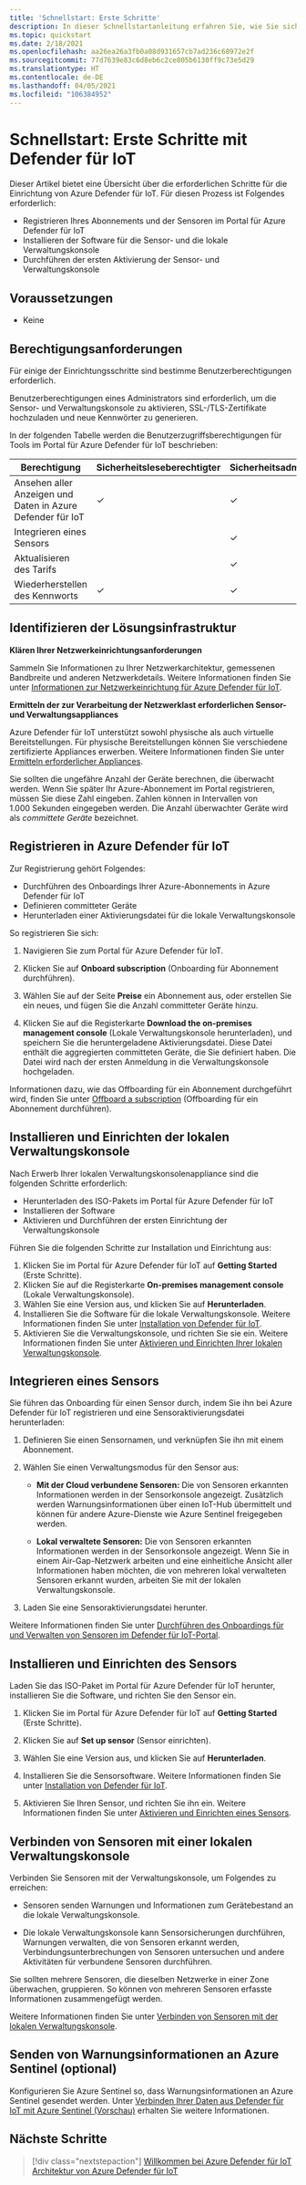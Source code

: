 ```yaml
---
title: 'Schnellstart: Erste Schritte'
description: In dieser Schnellstartanleitung erfahren Sie, wie Sie sich mit dem grundlegenden Workflow für die Bereitstellung von Defender für IoT vertraut machen.
ms.topic: quickstart
ms.date: 2/18/2021
ms.openlocfilehash: aa26ea26a3fb0a08d931657cb7ad236c68972e2f
ms.sourcegitcommit: 77d7639e83c6d8eb6c2ce805b6130ff9c73e5d29
ms.translationtype: HT
ms.contentlocale: de-DE
ms.lasthandoff: 04/05/2021
ms.locfileid: "106384952"
---
```

# <a name="quickstart-get-started-with-defender-for-iot"></a>Schnellstart: Erste Schritte mit Defender für IoT

Dieser Artikel bietet eine Übersicht über die erforderlichen Schritte für die Einrichtung von Azure Defender für IoT. Für diesen Prozess ist Folgendes erforderlich:

- Registrieren Ihres Abonnements und der Sensoren im Portal für Azure Defender für IoT
- Installieren der Software für die Sensor- und die lokale Verwaltungskonsole
- Durchführen der ersten Aktivierung der Sensor- und Verwaltungskonsole

## <a name="prerequisites"></a>Voraussetzungen

- Keine

## <a name="permission-requirements"></a>Berechtigungsanforderungen

Für einige der Einrichtungsschritte sind bestimme Benutzerberechtigungen erforderlich.

Benutzerberechtigungen eines Administrators sind erforderlich, um die Sensor- und Verwaltungskonsole zu aktivieren, SSL-/TLS-Zertifikate hochzuladen und neue Kennwörter zu generieren.

In der folgenden Tabelle werden die Benutzerzugriffsberechtigungen für Tools im Portal für Azure Defender für IoT beschrieben:

| Berechtigung | Sicherheitsleseberechtigter | Sicherheitsadministrator | Abonnementmitwirkender | Abonnementbesitzer |
|--|--|--|--|--|
| Ansehen aller Anzeigen und Daten in Azure Defender für IoT | ✓ | ✓ | ✓ | ✓ |
| Integrieren eines Sensors  |  |  ✓ | ✓ | ✓ |
| Aktualisieren des Tarifs  |  |  ✓ | ✓ | ✓ |
| Wiederherstellen des Kennworts  | ✓  |  ✓ | ✓ | ✓ |

## <a name="identify-the-solution-infrastructure"></a>Identifizieren der Lösungsinfrastruktur

**Klären Ihrer Netzwerkeinrichtungsanforderungen**

Sammeln Sie Informationen zu Ihrer Netzwerkarchitektur, gemessenen Bandbreite und anderen Netzwerkdetails. Weitere Informationen finden Sie unter [Informationen zur Netzwerkeinrichtung für Azure Defender für IoT](how-to-set-up-your-network.md).

**Ermitteln der zur Verarbeitung der Netzwerklast erforderlichen Sensor- und Verwaltungsappliances**

Azure Defender für IoT unterstützt sowohl physische als auch virtuelle Bereitstellungen. Für physische Bereitstellungen können Sie verschiedene zertifizierte Appliances erwerben. Weitere Informationen finden Sie unter [Ermitteln erforderlicher Appliances](how-to-identify-required-appliances.md).

Sie sollten die ungefähre Anzahl der Geräte berechnen, die überwacht werden. Wenn Sie später Ihr Azure-Abonnement im Portal registrieren, müssen Sie diese Zahl eingeben. Zahlen können in Intervallen von 1.000 Sekunden eingegeben werden. Die Anzahl überwachter Geräte wird als *committete Geräte* bezeichnet.

## <a name="register-with-azure-defender-for-iot"></a>Registrieren in Azure Defender für IoT

Zur Registrierung gehört Folgendes:

- Durchführen des Onboardings Ihrer Azure-Abonnements in Azure Defender für IoT
- Definieren committeter Geräte
- Herunterladen einer Aktivierungsdatei für die lokale Verwaltungskonsole

So registrieren Sie sich:

1. Navigieren Sie zum Portal für Azure Defender für IoT.

1. Klicken Sie auf **Onboard subscription** (Onboarding für Abonnement durchführen).

1. Wählen Sie auf der Seite **Preise** ein Abonnement aus, oder erstellen Sie ein neues, und fügen Sie die Anzahl committeter Geräte hinzu.

1. Klicken Sie auf die Registerkarte **Download the on-premises management console** (Lokale Verwaltungskonsole herunterladen), und speichern Sie die heruntergeladene Aktivierungsdatei. Diese Datei enthält die aggregierten committeten Geräte, die Sie definiert haben. Die Datei wird nach der ersten Anmeldung in die Verwaltungskonsole hochgeladen.

Informationen dazu, wie das Offboarding für ein Abonnement durchgeführt wird, finden Sie unter [Offboard a subscription](how-to-manage-subscriptions.md#offboard-a-subscription) (Offboarding für ein Abonnement durchführen).

## <a name="install-and-set-up-the-on-premises-management-console"></a>Installieren und Einrichten der lokalen Verwaltungskonsole

Nach Erwerb Ihrer lokalen Verwaltungskonsolenappliance sind die folgenden Schritte erforderlich:

- Herunterladen des ISO-Pakets im Portal für Azure Defender für IoT
- Installieren der Software
- Aktivieren und Durchführen der ersten Einrichtung der Verwaltungskonsole

Führen Sie die folgenden Schritte zur Installation und Einrichtung aus:

1. Klicken Sie im Portal für Azure Defender für IoT auf **Getting Started** (Erste Schritte).
1. Klicken Sie auf die Registerkarte **On-premises management console** (Lokale Verwaltungskonsole).
1. Wählen Sie eine Version aus, und klicken Sie auf **Herunterladen**.
1. Installieren Sie die Software für die lokale Verwaltungskonsole. Weitere Informationen finden Sie unter [Installation von Defender für IoT](how-to-install-software.md).
1. Aktivieren Sie die Verwaltungskonsole, und richten Sie sie ein. Weitere Informationen finden Sie unter [Aktivieren und Einrichten Ihrer lokalen Verwaltungskonsole](how-to-activate-and-set-up-your-on-premises-management-console.md).

## <a name="onboard-a-sensor"></a>Integrieren eines Sensors

Sie führen das Onboarding für einen Sensor durch, indem Sie ihn bei Azure Defender für IoT registrieren und eine Sensoraktivierungsdatei herunterladen:

1. Definieren Sie einen Sensornamen, und verknüpfen Sie ihn mit einem Abonnement.

1. Wählen Sie einen Verwaltungsmodus für den Sensor aus:

   - **Mit der Cloud verbundene Sensoren:** Die von Sensoren erkannten Informationen werden in der Sensorkonsole angezeigt. Zusätzlich werden Warnungsinformationen über einen IoT-Hub übermittelt und können für andere Azure-Dienste wie Azure Sentinel freigegeben werden.

   - **Lokal verwaltete Sensoren:** Die von Sensoren erkannten Informationen werden in der Sensorkonsole angezeigt. Wenn Sie in einem Air-Gap-Netzwerk arbeiten und eine einheitliche Ansicht aller Informationen haben möchten, die von mehreren lokal verwalteten Sensoren erkannt wurden, arbeiten Sie mit der lokalen Verwaltungskonsole. 

1. Laden Sie eine Sensoraktivierungsdatei herunter.

Weitere Informationen finden Sie unter [Durchführen des Onboardings für und Verwalten von Sensoren im Defender für IoT-Portal](how-to-manage-sensors-on-the-cloud.md).

## <a name="install-and-set-up-the-sensor"></a>Installieren und Einrichten des Sensors

Laden Sie das ISO-Paket im Portal für Azure Defender für IoT herunter, installieren Sie die Software, und richten Sie den Sensor ein.

1. Klicken Sie im Portal für Azure Defender für IoT auf **Getting Started** (Erste Schritte).

1. Klicken Sie auf **Set up sensor** (Sensor einrichten).

1. Wählen Sie eine Version aus, und klicken Sie auf **Herunterladen**.

1. Installieren Sie die Sensorsoftware. Weitere Informationen finden Sie unter [Installation von Defender für IoT](how-to-install-software.md).

1. Aktivieren Sie Ihren Sensor, und richten Sie ihn ein. Weitere Informationen finden Sie unter [Aktivieren und Einrichten eines Sensors](how-to-activate-and-set-up-your-sensor.md).

## <a name="connect-sensors-to-an-on-premises-management-console"></a>Verbinden von Sensoren mit einer lokalen Verwaltungskonsole

Verbinden Sie Sensoren mit der Verwaltungskonsole, um Folgendes zu erreichen:

- Sensoren senden Warnungen und Informationen zum Gerätebestand an die lokale Verwaltungskonsole.

- Die lokale Verwaltungskonsole kann Sensorsicherungen durchführen, Warnungen verwalten, die von Sensoren erkannt werden, Verbindungsunterbrechungen von Sensoren untersuchen und andere Aktivitäten für verbundene Sensoren durchführen.

Sie sollten mehrere Sensoren, die dieselben Netzwerke in einer Zone überwachen, gruppieren. So können von mehreren Sensoren erfasste Informationen zusammengefügt werden.

Weitere Informationen finden Sie unter [Verbinden von Sensoren mit der lokalen Verwaltungskonsole](how-to-activate-and-set-up-your-on-premises-management-console.md#connect-sensors-to-the-on-premises-management-console).

## <a name="populate-azure-sentinel-with-alert-information-optional"></a>Senden von Warnungsinformationen an Azure Sentinel (optional)

Konfigurieren Sie Azure Sentinel so, dass Warnungsinformationen an Azure Sentinel gesendet werden. Unter [Verbinden Ihrer Daten aus Defender für IoT mit Azure Sentinel (Vorschau)](how-to-configure-with-sentinel.md) erhalten Sie weitere Informationen.

## <a name="next-steps"></a>Nächste Schritte

> [!div class="nextstepaction"]
> [Willkommen bei Azure Defender für IoT](overview.md)
> [Architektur von Azure Defender für IoT](architecture.md)
